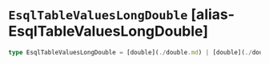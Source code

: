 # `EsqlTableValuesLongDouble` [alias-EsqlTableValuesLongDouble]
```typescript
type EsqlTableValuesLongDouble = [double](./double.md) | [double](./double.md)[];
```

